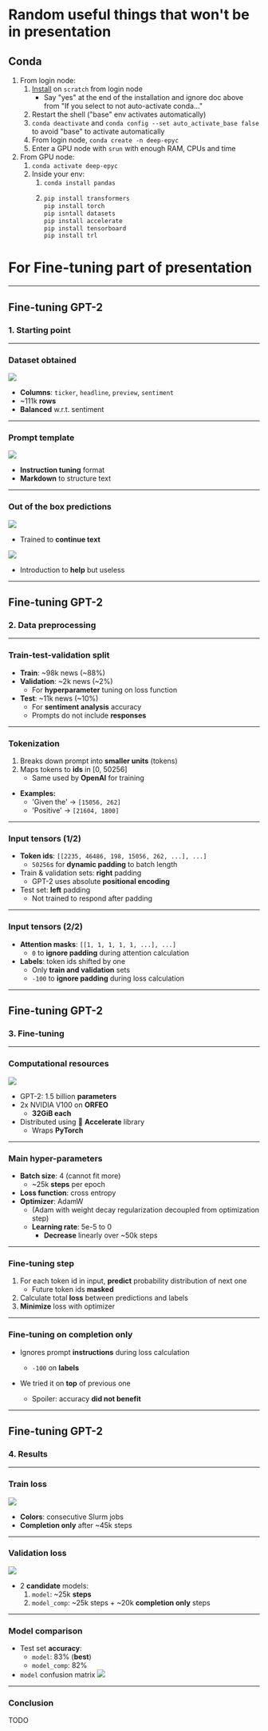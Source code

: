 # Random useful things that won't be in presentation

## Conda

1. From login node:
    1. [Install](https://orfeo-doc.areasciencepark.it/HPC/python-environment/) on `scratch` from login node
        * Say "yes" at the end of the installation and ignore doc above from "If you select to not auto-activate conda..."
    2. Restart the shell ("base" env activates automatically)
    3. `conda deactivate` and `conda config --set auto_activate_base false` to avoid "base" to activate automatically
    4. From login node, `conda create -n deep-epyc`
    5. Enter a GPU node with `srun` with enough RAM, CPUs and time
2. From GPU node:
    1. `conda activate deep-epyc`
    2. Inside your env:
        1. `conda install pandas`
        2.  ```bash
            pip install transformers
            pip install torch
            pip isntall datasets
            pip install accelerate
            pip install tensorboard
            pip install trl
            ```

# For Fine-tuning part of presentation

---

## Fine-tuning GPT-2

### 1. Starting point

---

### Dataset obtained

![](pics/labeled_dataset.png)
* **Columns**: `ticker`, `headline`, `preview`, `sentiment`
* ~111k **rows**
* **Balanced** w.r.t. sentiment

---

### Prompt template

![](pics/prompt_template.png)
* **Instruction tuning** format
* **Markdown** to structure text

---

### Out of the box predictions

![](pics/out_of_the_box_pred.png)
* Trained to **continue text**

![](pics/useless_helper.png)
* Introduction to **help** but useless

---

## Fine-tuning GPT-2

### 2. Data preprocessing

---

### Train-test-validation split

* **Train**: ~98k news (~88%)
* **Validation**: ~2k news (~2%)
    * For **hyperparameter** tuning on loss function
* **Test**: ~11k news (~10%)
    * For **sentiment analysis** accuracy
    * Prompts do not include **responses**

---

### Tokenization

1. Breaks down prompt into **smaller units** (tokens)
3. Maps tokens to **ids** in [0, 50256]
    * Same used by **OpenAI** for training
* **Examples:**
    * 'Given the' -> `[15056, 262]`
    * 'Positive' -> `[21604, 1800]`

---

### Input tensors (1/2)

* **Token ids**: `[[2235, 46486, 198, 15056, 262, ...], ...]`
    * `50256`s for **dynamic padding** to batch length
* Train & validation sets: **right** padding
    * GPT-2 uses absolute **positional encoding**
* Test set: **left** padding
    * Not trained to respond after padding

---

### Input tensors (2/2)

* **Attention masks**: `[[1, 1, 1, 1, 1, ...], ...]`
    * `0` to **ignore padding** during attention calculation
* **Labels**: token ids shifted by one
    * Only **train and validation** sets
    * `-100` to **ignore padding** during loss calculation

---

## Fine-tuning GPT-2

### 3. Fine-tuning

---

### Computational resources

![](pics/layer_distribution.png)
* GPT-2: 1.5 billion **parameters**
* 2x NVIDIA V100 on **ORFEO**
    * **32GiB each**
* Distributed using 🤗 **Accelerate** library
    * Wraps **PyTorch**

---

### Main hyper-parameters

* **Batch size**: 4 (cannot fit more)
    * ~25k **steps** per epoch
* **Loss function**: cross entropy
* **Optimizer**: AdamW
    * (Adam with weight decay regularization decoupled from optimization step)
    * **Learning rate**: 5e-5 to 0
        * **Decrease** linearly over ~50k steps

---

### Fine-tuning step

1. For each token id in input, **predict** probability distribution of next one
    * Future token ids **masked**
2. Calculate total **loss** between predictions and labels
3. **Minimize** loss with optimizer

---

### Fine-tuning on completion only

* Ignores prompt **instructions** during loss calculation
    * `-100` on **labels**

* We tried it on **top** of previous one
    * Spoiler: accuracy **did not benefit**

---

## Fine-tuning GPT-2

### 4. Results

---

### Train loss

![](pics/train_loss.png)
* **Colors**: consecutive Slurm jobs
* **Completion only** after ~45k steps

---

### Validation loss

![](pics/val_loss.png)
* 2 **candidate** models:
    1. `model`: ~25k **steps**
    2. `model_comp`: ~25k steps + ~20k **completion only** steps

---

### Model comparison

* Test set **accuracy**:
    * `model`: 83% (**best**)
    * `model_comp`: 82%
* `model` confusion matrix
![](pics/confusion_matrix.png)

---

### Conclusion

TODO

